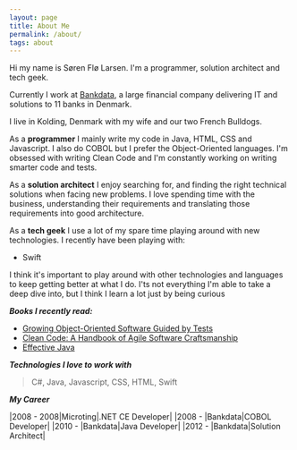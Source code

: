 ```yaml
---
layout: page
title: About Me
permalink: /about/
tags: about
---
```



Hi my name is Søren Flø Larsen. I'm a programmer, solution architect and tech geek.

Currently I work at [Bankdata](http://bankdata.dk/en), a large financial company delivering IT and solutions to 11 banks in Denmark.

I live in Kolding, Denmark with my wife and our two French Bulldogs.


As a **programmer** I mainly write my code in Java, HTML, CSS and Javascript. I also do COBOL but I prefer the Object-Oriented languages. I'm obsessed with writing Clean Code and I'm constantly working on writing smarter code and tests.

As a **solution architect** I enjoy searching for, and finding the right technical solutions when facing new problems. I love spending time with the business, understanding their requirements and translating those requirements into good architecture.

As a **tech geek** I use a lot of my spare time playing around with new technologies. I recently have been playing with:

* Swift

I think it's important to play around with other technologies and languages to keep getting better at what I do. I'ts not everything I'm able to take a deep dive into, but I think I learn a lot just by being curious


**_Books I recently read:_**

* [Growing Object-Oriented Software Guided by Tests](http://www.growing-object-oriented-software.com)
* [Clean Code: A Handbook of Agile Software Craftsmanship](http://www.amazon.com/Clean-Code-Handbook-Software-Craftsmanship/dp/0132350882)
* [Effective Java](http://www.amazon.com/Effective-Java-2nd-Joshua-Bloch/dp/0321356683)


**_Technologies I love to work with_**

> C#, Java, Javascript, CSS, HTML, Swift

**_My Career_**

|2008 - 2008|Microting|.NET CE Developer|
|2008 -     |Bankdata|COBOL Developer|
|2010 -     |Bankdata|Java Developer|
|2012 -     |Bankdata|Solution Architect|
